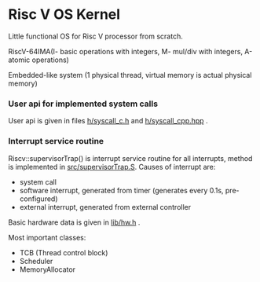 
# Risc V OS Kernel

Little functional OS for Risc V processor from scratch.

RiscV-64IMA(I- basic operations with integers, M- mul/div with integers, A-atomic operations)

Embedded-like system (1 physical thread, virtual memory is actual physical memory) 
### User api for implemented system calls
User api is given in files [h/syscall_c.h](https://github.com/nikola00nikola/OS-kernel-for-processor-RiscV/blob/main/h/syscall_c.h) and [h/syscall_cpp.hpp](https://github.com/nikola00nikola/OS-kernel-for-processor-RiscV/blob/main/h/syscall_cpp.hpp) .

### Interrupt service routine
Riscv::supervisorTrap() is interrupt service routine for all interrupts, method is implemented in [src/supervisorTrap.S](https://github.com/nikola00nikola/OS-kernel-for-processor-RiscV/blob/main/h/syscall_c.h). Causes of interrupt are:
- system call
- software interrupt, generated from timer (generates every 0.1s, pre-configured)
- external interrupt, generated from external controller

Basic hardware data is given in [lib/hw.h](https://github.com/nikola00nikola/OS-kernel-for-processor-RiscV/blob/main/lib/hw.h) .

Most important classes:
- TCB (Thread control block)
- Scheduler
- MemoryAllocator